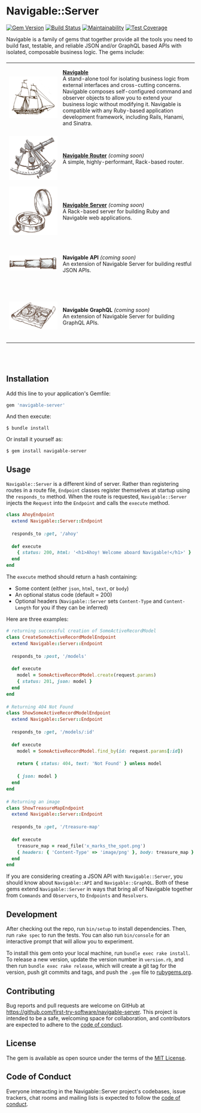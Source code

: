 # Navigable::Server

[![Gem Version](https://badge.fury.io/rb/navigable-server.svg)](https://badge.fury.io/rb/navigable-server) [![Build Status](https://travis-ci.org/first-try-software/navigable-server.svg?branch=main)](https://travis-ci.org/first-try-software/navigable-server) [![Maintainability](https://api.codeclimate.com/v1/badges/e62e187bb05abe883169/maintainability)](https://codeclimate.com/github/first-try-software/navigable-server/maintainability) [![Test Coverage](https://api.codeclimate.com/v1/badges/e62e187bb05abe883169/test_coverage)](https://codeclimate.com/github/first-try-software/navigable-server/test_coverage)

Navigable is a family of gems that together provide all the tools you need to build fast, testable, and reliable JSON and/or GraphQL based APIs with isolated, composable business logic. The gems include:

<table style="margin: 20px 0">
<tr height="140">
<td width="130"><img alt="Clipper Ship" src="https://raw.githubusercontent.com/first-try-software/navigable/main/assets/clipper.png"></td>
<td>

**[Navigable][navigable]**<br>
A stand-alone tool for isolating business logic from external interfaces and cross-cutting concerns. Navigable composes self-configured command and observer objects to allow you to extend your business logic without modifying it. Navigable is compatible with any Ruby-based application development framework, including Rails, Hanami, and Sinatra.

</td>
</tr>
<tr height="140">
<td width="130"><img alt="Compass" src="https://raw.githubusercontent.com/first-try-software/navigable/main/assets/sextant.png"></td>
<td>

**[Navigable Router][router]** *(coming soon)*<br>
A simple, highly-performant, Rack-based router.

</td>
</tr>
<tr height="140">
<td width="130"><img alt="Compass" src="https://raw.githubusercontent.com/first-try-software/navigable/main/assets/compass.png"></td>
<td>

**[Navigable Server][server]** *(coming soon)*<br>
A Rack-based server for building Ruby and Navigable web applications.

</td>
</tr>
<tr height="140">
<td width="130"><img alt="Telescope" src="https://raw.githubusercontent.com/first-try-software/navigable/main/assets/telescope.png"></td>
<td>

**Navigable API** *(coming soon)*<br>
An extension of Navigable Server for building restful JSON APIs.

</td>
</tr>
<tr height="140">
<td width="130"><img alt="Map" src="https://raw.githubusercontent.com/first-try-software/navigable/main/assets/map.png"></td>
<td>

**Navigable GraphQL** *(coming soon)*<br>
An extension of Navigable Server for building GraphQL APIs.

</td>
</tr>
</table>

<br><br>

## Installation

Add this line to your application's Gemfile:

```ruby
gem 'navigable-server'
```

And then execute:

    $ bundle install

Or install it yourself as:

    $ gem install navigable-server

## Usage

`Navigable::Server` is a different kind of server. Rather than registering routes in a route file, `Endpoint` classes register themselves at startup using the `responds_to` method. When the route is requested, `Navigable::Server` injects the `Request` into the `Endpoint` and calls the `execute` method.

```ruby
class AhoyEndpoint
  extend Navigable::Server::Endpoint

  responds_to :get, '/ahoy'

  def execute
    { status: 200, html: '<h1>Ahoy! Welcome aboard Navigable!</h1>' }
  end
end
```
The `execute` method should return a hash containing:

* Some content (either `json`, `html`, `text`, or `body`)
* An optional status code (default = 200)
* Optional headers (`Navigable::Server` sets `Content-Type` and `Content-Length` for you if they can be inferred)

Here are three examples:

```ruby
# returning successful creation of SomeActiveRecordModel
class CreateSomeActiveRecordModelEndpoint
  extend Navigable::Server::Endpoint

  responds_to :post, '/models'

  def execute
    model = SomeActiveRecordModel.create(request.params)
    { status: 201, json: model }
  end
end

# Returning 404 Not Found
class ShowSomeActiveRecordModelEndpoint
  extend Navigable::Server::Endpoint

  responds_to :get, '/models/:id'

  def execute
    model = SomeActiveRecordModel.find_by(id: request.params[:id])

    return { status: 404, text: 'Not Found' } unless model

    { json: model }
  end
end

# Returning an image
class ShowTreasureMapEndpoint
  extend Navigable::Server::Endpoint

  responds_to :get, '/treasure-map'

  def execute
    treasure_map = read_file('x_marks_the_spot.png')
    { headers: { 'Content-Type' => 'image/png' }, body: treasure_map }
  end
end
```
If you are considering creating a JSON API with `Navigable::Server`, you should know about `Navigable::API` and `Navigable::GraphQL`. Both of these gems extend `Navigable::Server` in ways that bring all of Navigable together from `Commands` and `Observers`, to `Endpoints` and `Resolvers`.

## Development

After checking out the repo, run `bin/setup` to install dependencies. Then, run `rake spec` to run the tests. You can also run `bin/console` for an interactive prompt that will allow you to experiment.

To install this gem onto your local machine, run `bundle exec rake install`. To release a new version, update the version number in `version.rb`, and then run `bundle exec rake release`, which will create a git tag for the version, push git commits and tags, and push the `.gem` file to [rubygems.org](https://rubygems.org).

## Contributing

Bug reports and pull requests are welcome on GitHub at https://github.com/first-try-software/navigable-server. This project is intended to be a safe, welcoming space for collaboration, and contributors are expected to adhere to the [code of conduct](https://github.com/first-try-software/navigable-server/blob/master/CODE_OF_CONDUCT.md).


## License

The gem is available as open source under the terms of the [MIT License](https://opensource.org/licenses/MIT).

## Code of Conduct

Everyone interacting in the Navigable::Server project's codebases, issue trackers, chat rooms and mailing lists is expected to follow the [code of conduct](https://github.com/first-try-software/navigable-server/blob/master/CODE_OF_CONDUCT.md).

[navigable]: https://github.com/first-try-software/navigable
[router]: https://github.com/first-try-software/navigable-router
[server]: https://github.com/first-try-software/navigable-server
